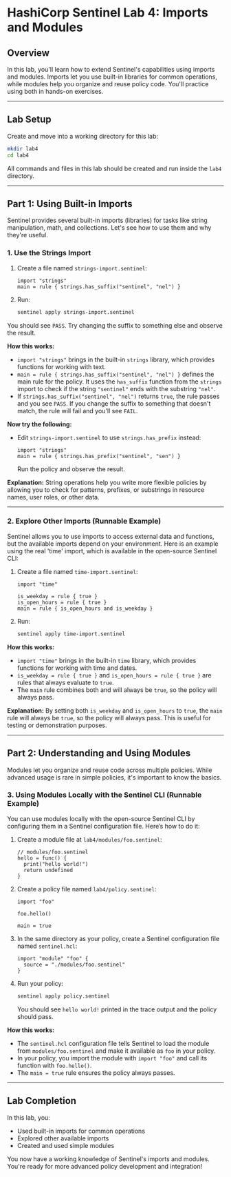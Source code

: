 # HashiCorp Sentinel Lab 4: Imports and Modules

## Overview
In this lab, you'll learn how to extend Sentinel's capabilities using imports and modules. Imports let you use built-in libraries for common operations, while modules help you organize and reuse policy code. You'll practice using both in hands-on exercises.

---

## Lab Setup

Create and move into a working directory for this lab:

```bash
mkdir lab4
cd lab4
```
All commands and files in this lab should be created and run inside the `lab4` directory.

---

## Part 1: Using Built-in Imports

Sentinel provides several built-in imports (libraries) for tasks like string manipulation, math, and collections. Let's see how to use them and why they're useful.

### 1. Use the Strings Import
1. Create a file named `strings-import.sentinel`:
   ```hcl
   import "strings"
   main = rule { strings.has_suffix("sentinel", "nel") }
   ```
2. Run:
   ```bash
   sentinel apply strings-import.sentinel
   ```
You should see `PASS`. Try changing the suffix to something else and observe the result.

**How this works:**
- `import "strings"` brings in the built-in `strings` library, which provides functions for working with text.
- `main = rule { strings.has_suffix("sentinel", "nel") }` defines the main rule for the policy. It uses the `has_suffix` function from the `strings` import to check if the string `"sentinel"` ends with the substring `"nel"`.
- If `strings.has_suffix("sentinel", "nel")` returns `true`, the rule passes and you see `PASS`. If you change the suffix to something that doesn't match, the rule will fail and you'll see `FAIL`.

**Now try the following:**
- Edit `strings-import.sentinel` to use `strings.has_prefix` instead:
  ```hcl
  import "strings"
  main = rule { strings.has_prefix("sentinel", "sen") }
  ```
  Run the policy and observe the result.

**Explanation:**
String operations help you write more flexible policies by allowing you to check for patterns, prefixes, or substrings in resource names, user roles, or other data.

---

### 2. Explore Other Imports (Runnable Example)
Sentinel allows you to use imports to access external data and functions, but the available imports depend on your environment. Here is an example using the real 'time' import, which is available in the open-source Sentinel CLI:

1. Create a file named `time-import.sentinel`:
   ```hcl
   import "time"

   is_weekday = rule { true }
   is_open_hours = rule { true }
   main = rule { is_open_hours and is_weekday }
   ```
2. Run:
   ```bash
   sentinel apply time-import.sentinel
   ```

**How this works:**
- `import "time"` brings in the built-in `time` library, which provides functions for working with time and dates.
- `is_weekday = rule { true }` and `is_open_hours = rule { true }` are rules that always evaluate to `true`.
- The `main` rule combines both and will always be `true`, so the policy will always pass.

**Explanation:**
By setting both `is_weekday` and `is_open_hours` to `true`, the `main` rule will always be `true`, so the policy will always pass. This is useful for testing or demonstration purposes.

---

## Part 2: Understanding and Using Modules

Modules let you organize and reuse code across multiple policies. While advanced usage is rare in simple policies, it's important to know the basics.

### 3. Using Modules Locally with the Sentinel CLI (Runnable Example)

You can use modules locally with the open-source Sentinel CLI by configuring them in a Sentinel configuration file. Here’s how to do it:

1. Create a module file at `lab4/modules/foo.sentinel`:
   ```hcl
   // modules/foo.sentinel
   hello = func() {
     print("hello world!")
     return undefined
   }
   ```

2. Create a policy file named `lab4/policy.sentinel`:
   ```hcl
   import "foo"

   foo.hello()

   main = true
   ```

3. In the same directory as your policy, create a Sentinel configuration file named `sentinel.hcl`:
   ```hcl
   import "module" "foo" {
     source = "./modules/foo.sentinel"
   }
   ```

4. Run your policy:
   ```bash
   sentinel apply policy.sentinel
   ```
   You should see `hello world!` printed in the trace output and the policy should pass.

**How this works:**
- The `sentinel.hcl` configuration file tells Sentinel to load the module from `modules/foo.sentinel` and make it available as `foo` in your policy.
- In your policy, you import the module with `import "foo"` and call its function with `foo.hello()`.
- The `main = true` rule ensures the policy always passes.

---

## Lab Completion

In this lab, you:
- Used built-in imports for common operations
- Explored other available imports
- Created and used simple modules

You now have a working knowledge of Sentinel's imports and modules. You're ready for more advanced policy development and integration! 